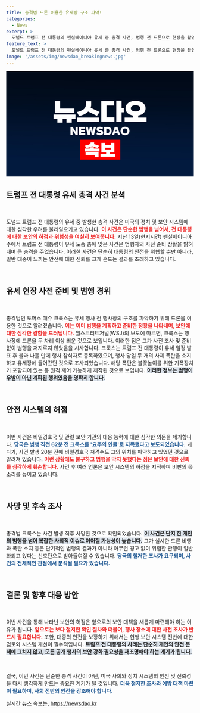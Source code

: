 ```yaml
---
title: 총격범 드론 이용한 유세장 구조 파악!
categories:
  - News
excerpt: >
  도널드 트럼프 전 대통령의 펜실베이니아 유세 중 총격 사건, 범행 전 드론으로 현장을 촬영한 용의자! 보안 허점과 함께 밝혀진 충격 진실은? 클릭해서 자세히 알아보세요!
feature_text: >
  도널드 트럼프 전 대통령의 펜실베이니아 유세 중 총격 사건, 범행 전 드론으로 현장을 촬영한 용의자! 보안 허점과 함께 밝혀진 충격 진실은? 클릭해서 자세히 알아보세요!
image: '/assets/img/newsdao_breakingnews.jpg'
---
```


<p><img src="/assets/img/newsdao_breakingnews.jpg" alt="pcversion 속보" /></p>

<h2 data-ke-size="size26">트럼프 전 대통령 유세 총격 사건 분석</h2>

<p data-ke-size="size16">&nbsp;</p>

<p>도널드 트럼프 전 대통령의 유세 중 발생한 총격 사건은 미국의 정치 및 보안 시스템에 대한 심각한 우려를 불러일으키고 있습니다. <b><span style="color: #ee2323;">이 사건은 단순한 범행을 넘어서, 전 대통령에 대한 보안의 허점과 위험성을 여실히 보여줍니다.</span></b> 지난 13일(현지시간) 펜실베이니아주에서 트럼프 전 대통령이 유세 도중 총에 맞은 사건은 범행자의 사전 준비 상황을 밝혀내며 큰 충격을 주었습니다. 이러한 사건은 단순히 대통령의 안전을 위협할 뿐만 아니라, 일반 대중이 느끼는 안전에 대한 신뢰를 크게 흔드는 결과를 초래하고 있습니다. </p>

<p data-ke-size="size16">&nbsp;</p>

<h2 data-ke-size="size26">유세 현장 사전 준비 및 범행 경위</h2>

<p data-ke-size="size16">&nbsp;</p>

<p>총격범인 토머스 매슈 크룩스는 유세 행사 전 행사장의 구조를 파악하기 위해 드론을 이용한 것으로 알려졌습니다. <b><span style="color: #ee2323;">이는 이미 범행을 계획하고 준비한 정황을 나타내며, 보안에 대한 심각한 결함을 드러냅니다.</span></b> 월스트리트저널(WSJ)의 보도에 따르면, 크룩스는 행사장에 드론을 두 차례 이상 띄운 것으로 보입니다. 이러한 점은 그가 사전 조사 및 준비 없이 범행을 저지르지 않았음을 시사합니다. 크룩스는 트럼프 전 대통령이 유세 일정 발표 후 불과 나흘 만에 행사 참석자로 등록하였으며, 행사 당일 두 개의 사제 폭탄을 소지하고 유세장에 들어갔던 것으로 조사되었습니다. 해당 폭탄은 불꽃놀이를 위한 기폭장치가 포함되어 있는 등 원격 제어 가능하게 제작된 것으로 보입니다. <b><span style="background-color: #21538527;">이러한 정보는 범행이 우발이 아닌 계획된 행위였음을 명확히 합니다.</span></b> </p>

<p data-ke-size="size16">&nbsp;</p>

<h2 data-ke-size="size26">안전 시스템의 허점</h2>

<p data-ke-size="size16">&nbsp;</p>

<p>이번 사건은 비밀경호국 및 관련 보안 기관의 대응 능력에 대한 심각한 의문을 제기합니다. <b><span style="color: #1a5490;">당국은 범행 직전 62분 전 크룩스를 '요주의 인물'로 지목했다고 보도되었습니다.</span></b> 게다가, 사건 발생 20분 전에 비밀경호국 저격수도 그의 위치를 파악하고 있었던 것으로 알려져 있습니다. <b><span style="color: #ee2323;">이런 상황에도 불구하고 범행을 막지 못했다는 점은 보안에 대한 신뢰를 심각하게 훼손합니다.</span></b> 사건 후 여러 언론은 보안 시스템의 허점을 지적하며 비판의 목소리를 높이고 있습니다. </p>

<p data-ke-size="size16">&nbsp;</p>

<h2 data-ke-size="size26">사망 및 후속 조사</h2>

<p data-ke-size="size16">&nbsp;</p>

<p>총격범 크룩스는 사건 발생 직후 사망한 것으로 확인되었습니다. <b><span style="background-color: #21538527;">이 사건은 단지 한 개인의 범행을 넘어 복잡한 사회적 이슈로 이어질 가능성이 높습니다.</span></b> 그가 실시한 드론 비행과 폭탄 소지 등은 단기적인 범행의 결과가 아니라 아무런 경고 없이 위험한 관행이 일반화되고 있다는 신호탄으로 받아들여질 수 있습니다. <b><span style="color: #1a5490;">당국의 철저한 조사가 요구되며, 사건의 전체적인 관점에서 분석될 필요가 있습니다.</span></b> </p>

<p data-ke-size="size16">&nbsp;</p>

<h2 data-ke-size="size26">결론 및 향후 대응 방안</h2>

<p data-ke-size="size16">&nbsp;</p>

<p>이번 사건을 통해 나타난 보안의 허점은 앞으로의 보안 대책을 새롭게 마련해야 하는 이유가 됩니다. <b><span style="color: #ee2323;">앞으로는 보다 철저한 확인 절차와 더불어, 행사 장소에 대한 사전 조사가 반드시 필요합니다.</span></b> 또한, 대중의 안전을 보장하기 위해서는 현행 보안 시스템 전반에 대한 검토와 시스템 개선이 필수적입니다. <b><span style="background-color: #21538527;">트럼프 전 대통령의 사례는 단순히 개인의 안전 문제에 그치지 않고, 모든 공개 행사의 보안 강화 필요성을 재조명해야 하는 계기가 됩니다.</span></b> </p>

<p data-ke-size="size16">&nbsp;</p>

<p>결국, 이번 사건은 단순한 총격 사건이 아닌, 미국 사회와 정치 시스템의 안전 및 신뢰성을 다시 생각하게 만드는 중요한 계기가 될 것입니다. <b><span style="color: #1a5490;">더욱 철저한 조사와 예방 대책 마련이 필요하며, 사회 전반의 안전을 강조해야 합니다.</span></b> </p>
실시간 뉴스 속보는, <a href="https://newsdao.kr" rel="dofollow">https://newsdao.kr</a>


